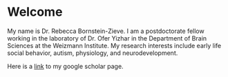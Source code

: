 # Welcome

My name is Dr. Rebecca Bornstein-Zieve. I am a postdoctorate fellow working in the laboratory of Dr. Ofer Yizhar in the Department of Brain Sciences at the Weizmann Institute. My research interests include early life social behavior, autism, physiology, and neurodevelopment.

Here is a [link](https://scholar.google.com/citations?user=i9eWpDgAAAAJ&hl=en&oi=ao) to my google scholar page.

<div align="center">
  <img ![linkedin](https://github.com/rebka1989/rebka1989.github.io/assets/126775425/48bbb97b-c412-4901-86cd-c2e320afc93f) width="150">
</div>
